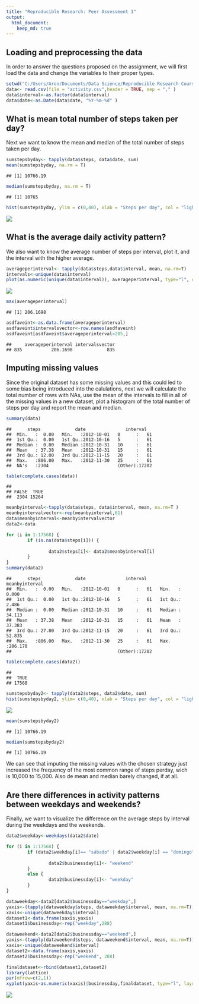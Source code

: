 ```yaml
---
title: "Reproducible Research: Peer Assessment 1"
output: 
  html_document:
    keep_md: true
---
```



## Loading and preprocessing the data
In order to answer the questions proposed on the assignment, we will first load the data and change the variables to their
proper types.


```r
setwd("C:/Users/Aron/Documents/Data Science/Reproducible Research Course/RepData_PeerAssessment1")
data<- read.csv(file = "activity.csv",header = TRUE, sep = "," )
data$interval<-as.factor(data$interval)
data$date<-as.Date(data$date, "%Y-%m-%d" )
```

## What is mean total number of steps taken per day?

Next we want to know the mean and median of the total number of steps taken per day.

```r
sumstepsbyday<- tapply(data$steps, data$date, sum)
mean(sumstepsbyday, na.rm = T)
```

```
## [1] 10766.19
```

```r
median(sumstepsbyday, na.rm = T)
```

```
## [1] 10765
```

```r
hist(sumstepsbyday, ylim = c(0,40), xlab = "Steps per day", col = "lightblue", main = "Total number of steps per day Histogram")
```

![](PA1_template_files/figure-html/unnamed-chunk-2-1.png)<!-- -->

## What is the average daily activity pattern?
We also want to know the average number of steps per interval, plot it, and the interval with the higher average.


```r
averageperinterval<- tapply(data$steps,data$interval, mean, na.rm=T)   
intervals<-unique(data$interval)
plot(as.numeric(unique(data$interval)), averageperinterval, type="l", col="lightblue", main = "Average Steps per interval", xlab = "Intervals", ylab = "Average number of steps")  
```

![](PA1_template_files/figure-html/unnamed-chunk-3-1.png)<!-- -->

```r
max(averageperinterval)
```

```
## [1] 206.1698
```

```r
asdfaveint<-as.data.frame(averageperinterval)
asdfaveint$intervalsvector<-row.names(asdfaveint)
asdfaveint[asdfaveint$averageperinterval>205,] 
```

```
##     averageperinterval intervalsvector
## 835           206.1698             835
```

## Imputing missing values
Since the original dataset has some missing values and this could led to some bias being introduced into the calulations,  next we will calculate the total number of rows with NAs, use the mean of the intervals to fill in all
of the missing values in a new dataset, plot a histogram of the total number of steps per day and report the mean and median.


```r
summary(data)
```

```
##      steps             date               interval    
##  Min.   :  0.00   Min.   :2012-10-01   0      :   61  
##  1st Qu.:  0.00   1st Qu.:2012-10-16   5      :   61  
##  Median :  0.00   Median :2012-10-31   10     :   61  
##  Mean   : 37.38   Mean   :2012-10-31   15     :   61  
##  3rd Qu.: 12.00   3rd Qu.:2012-11-15   20     :   61  
##  Max.   :806.00   Max.   :2012-11-30   25     :   61  
##  NA's   :2304                          (Other):17202
```

```r
table(complete.cases(data))
```

```
## 
## FALSE  TRUE 
##  2304 15264
```

```r
meanbyinterval<-tapply(data$steps, data$interval, mean, na.rm=T )
meanbyintervalvector<-rep(meanbyinterval,61)
data$meanbyinterval<-meanbyintervalvector
data2<-data

for (i in 1:17568) {
        if (is.na(data$steps[i])) {
                
                data2$steps[i]<- data2$meanbyinterval[i]
        }
}
summary(data2)
```

```
##      steps             date               interval     meanbyinterval   
##  Min.   :  0.00   Min.   :2012-10-01   0      :   61   Min.   :  0.000  
##  1st Qu.:  0.00   1st Qu.:2012-10-16   5      :   61   1st Qu.:  2.486  
##  Median :  0.00   Median :2012-10-31   10     :   61   Median : 34.113  
##  Mean   : 37.38   Mean   :2012-10-31   15     :   61   Mean   : 37.383  
##  3rd Qu.: 27.00   3rd Qu.:2012-11-15   20     :   61   3rd Qu.: 52.835  
##  Max.   :806.00   Max.   :2012-11-30   25     :   61   Max.   :206.170  
##                                        (Other):17202
```

```r
table(complete.cases(data2))
```

```
## 
##  TRUE 
## 17568
```

```r
sumstepsbyday2<- tapply(data2$steps, data2$date, sum)
hist(sumstepsbyday2, ylim= c(0,40), xlab = "Steps per day", col = "lightblue", main = "Total number of steps per day Histogram")
```

![](PA1_template_files/figure-html/unnamed-chunk-4-1.png)<!-- -->

```r
mean(sumstepsbyday2)
```

```
## [1] 10766.19
```

```r
median(sumstepsbyday2)
```

```
## [1] 10766.19
```

We can see that imputing the missing values with the chosen strategy just increased the frequency of the most common 
range of steps perday, wich is 10,000 to 15,000.  Also de mean and median barely changed, if at all.


## Are there differences in activity patterns between weekdays and weekends?

Finally, we want to visualize the difference on the average steps by interval during the weekdays and the weekends.


```r
data2$weekday<-weekdays(data2$date)

for (i in 1:17568) {
        if (data2$weekday[i]== "sábado" | data2$weekday[i] == "domingo") {
                
                data2$businessday[i]<- "weekend"
        }
        else {
                data2$businessday[i]<- "weekday"
        }
}

dataweekday<-data2[data2$businessday=="weekday",]
yaxis<-(tapply(dataweekday$steps, dataweekday$interval, mean, na.rm=T))
xaxis<-unique(dataweekday$interval)
dataset1<-data.frame(xaxis,yaxis)
dataset1$businessday<-rep("weekday",288)

dataweekend<-data2[data2$businessday=="weekend",]
yaxis<-(tapply(dataweekend$steps, dataweekend$interval, mean, na.rm=T))
xaxis<-unique(dataweekend$interval)
dataset2<-data.frame(xaxis,yaxis)
dataset2$businessday<-rep("weekend", 288)

finaldataset<-rbind(dataset1,dataset2)
library(lattice)
par(mfrow=c(2,1))
xyplot(yaxis~as.numeric(xaxis)|businessday,finaldataset, type="l", layout=c(1,2), xlab = "Intervals", ylab =  "Average number of steps", main= "Average Steps per interval per type of day")
```

![](PA1_template_files/figure-html/unnamed-chunk-5-1.png)<!-- -->

